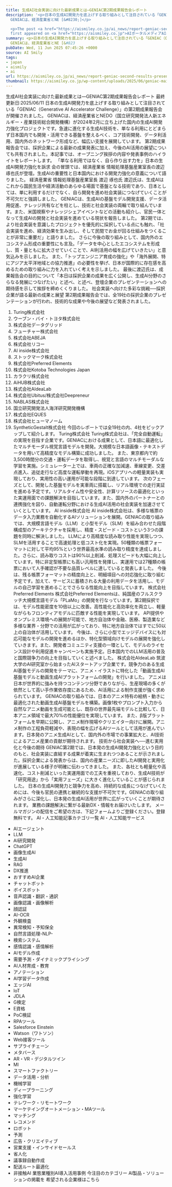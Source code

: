 ```yaml
---
title: 生成AI社会実装に向けた最新成果とは―GENIAC第2期成果報告会レポート
description: '<p>日本の生成AI開発力を底上げする取り組みとして注目されている「GENIAC（Generative AI Accelerator Challenge）」の第2期成果報告会が開催されました。
  GENIACは、経済産業省とNE [&#8230;]</p>

  <p>The post <a href="https://aismiley.co.jp/ai_news/report-geniac-second-results-presentation/">生成AI社会実装に向けた最新成果とは―GENIAC第2期成果報告会レポート</a>
  first appeared on <a href="https://aismiley.co.jp">AIポータルメディアAIsmiley</a>.</p>'
summary: <p>日本の生成AI開発力を底上げする取り組みとして注目されている「GENIAC（Generative AI Accelerator Challenge）」の第2期成果報告会が開催されました。
  GENIACは、経済産業省とNE [&#823
pubDate: Wed, 11 Jun 2025 07:45:26 +0000
source: AI Smily
tags:
- japan
- aismily
- ai
url: https://aismiley.co.jp/ai_news/report-geniac-second-results-presentation/
thumbnail: https://aismiley.co.jp/wp-content/uploads/2025/06/geniac-main.png
---
```


生成AI社会実装に向けた最新成果とは―GENIAC第2期成果報告会レポート
最終更新日:2025/06/11
日本の生成AI開発力を底上げする取り組みとして注目されている「GENIAC（Generative AI Accelerator Challenge）」の第2期成果報告会が開催されました。
GENIACは、経済産業省とNEDO（国立研究開発法人新エネルギー・産業技術総合開発機構）が2024年2月に立ち上げた国内の生成AI開発力強化プロジェクトです。急速に進化する生成AI技術を、単なる利用にとどまらず日本国内でも開発・活用できる基盤を整えるべく、コア技術開発、データ利活用、国内外のネットワーク形成など、幅広い支援を展開しています。
第2期成果報告会では、採択企業による最新の成果発表に加え、今後のAI活用の展望についても共有されました。本記事では、オープニング挨拶の内容や発表事例のハイライトをレポートします。
「単なる利用ではなく、自ら作り出す力を」日本の生成AI開発力強化を訴求
会の冒頭では、経済産業省 情報処理基盤産業室長の渡辺 琢也氏が登壇。生成AIの重要性と日本国内における開発力強化の意義について語りました。
経済産業省 情報処理基盤産業室長 渡辺 琢也氏
渡辺氏は、生成AIはこれから国民生活や経済活動のあらゆる場面で基盤となる技術であり、日本としては、単に利用するだけでなく、自ら開発を進め社会実装につなげていくことが不可欠だと強調しました。
GENIACは、生成AIの基盤モデル開発支援、データ活用促進、ナレッジ共有などを柱とし、技術と社会実装の両輪で取り組んでいます。また、米国視察やナレッジシェアイベントなどの活動も紹介し、官民一体となって生成AIの開発と社会実装を進めている現状を報告しました。
第2期では、より社会実装を意識したプロジェクトを優先的に採択している点にも触れ、「社会実装を進め、経済効果を生み出し、そして民間でお金が回る仕組みをつくることが非常に重要だ」と語りました。
さらに今後の取り組みとして、国内外のエコシステム形成の重要性にも言及。「データを中心としたエコシステムを形成し、質・量ともに拡大させていくことで、AI利活用の幅を広げていきたい」と意気込みを示しました。
また、「トップエンジニア育成の強化」や「海外展開、特にアジア太平洋地域との協力推進」の必要性を挙げ、日本が国際的に存在感を高めるための取り組みに力を入れていく考えを示しました。
最後に渡辺氏は、成果報告会の目的について「本日は採択企業の成果を広く公開し、生成AI分野のさらなる発展につなげたい」と述べ、と述べ、登壇企業のプレゼンテーションへの期待感を示して挨拶を締めくくりました。
社会実装へ向けた多彩な挑戦──採択企業が語る最新の成果と展望
第2期成果報告会では、全19社の採択企業のプレゼンテーションが行われ、技術的な成果や今後の展望など発表されました。
1. Turing株式会社
2. ウーブン・バイ・トヨタ株式会社
3. 株式会社データグリッド
4. フューチャー株式会社
5. 株式会社ABEJA
6. 株式会社リコー
7. AI inside株式会社
8. ストックマーク株式会社
9. 株式会社Preferred Elements
10. 株式会社Kotoba Technologies Japan
11. カラクリ株式会社
12. AiHUB株式会社
13. 株式会社AIdeaLab
14. 株式会社Ubitus/株式会社Deepreneur
15. NABLAS株式会社
16. 国立研究開発法人海洋研究開発機構
17. 株式会社EQUES
18. 株式会社ヒューマノーム
19. SyntheticGestalt株式会社
今回のレポートでは全19社の内、4社をピックアップして紹介します。
Turing株式会社
Turing株式会社は、「完全自動運転」の実現を目指す企業です。GENIACにおける成果として、日本語に最適化したマルチモーダル視覚言語モデルを開発。大規模な日本語画像・テキストデータを用いて高精度なモデル構築に成功しました。
また、東京都内で約3,500時間分の交通・運転データを取得し、視覚と言語のマルチモーダルな学習を実施。シミュレーター上では、車両の正確な加減速、車線変更、交差点進入、追従走行など高度な運転挙動を再現。iOSアプリへの軽量実装も実現しており、実用性の高い運用が可能な段階に到達しています。
次のフェーズとして、開発した基盤モデルを実車両に搭載し、リアル環境での走行実証を進める予定です。リアルタイム性や安全性、計算リソースの最適化といった実運用面での課題解決を目指しています。また、国内外のパートナーとの連携強化を図り、自動運転分野における生成AI活用の社会実装を加速させていくとしています。
AI inside株式会社
AI inside株式会社は、多様な帳票のデータ入力業務を自動化するAIソリューションを展開。GENIACの取り組みでは、大規模言語モデル（LLM）と小型モデル（SLM）を組み合わせた段階構成型のアーキテクチャを採用し、精度・スピード・コストという3つの課題を同時に解決しました。
LLMにより高精度な読み取り性能を実現しつつ、SLMを活用することで高速処理と低コスト化を実現。50種類の帳票フォーマットに対して平均95%という世界最高水準の読み取り精度を達成しました。さらに、読み取りコストは90%以上削減、処理スピードも大幅に向上しています。特に非定型帳票にも高い汎用性を発揮し、実運用では27種類の帳票において人手確認が不要な品質レベルに達していると発表しました。
今後は、残る帳票フォーマットの精度向上と、明細項目への対応強化に取り組む予定です。加えて、サービスに蓄積される大量の利用データを活用し、モデルの自己学習を進めることでさらなる性能向上を目指しています。
株式会社Preferred Elements
株式会社Preferred Elementsは、純国産のフルスクラッチ大規模言語モデル「PLaMo」の開発を行なっています。第2期採択では、モデル性能密度を10倍以上に改善。高性能化と高効率化を両立し、軽量ながらもフロンティアモデルに匹敵する性能を実現しています。
API提供やオンプレミス環境への展開が可能で、地方自治体や金融、医療、製造業など多様な業界・分野での活用が広がっており、特に地方自治体ではすでに50以上の自治体が活用しています。
今後は、さらに小型でエッジデバイスにも対応可能なモデルの開発を進めるほか、特化型領域向けモデルの展開を強化していきます。また、開発者コミュニティ支援の一環として、モデルのライセンス設計や利用促進キャンペーンも実施予定。日本国内でのLLM活用の普及と国際競争力の向上を目指していくと述べました。
株式会社AIdeaLab
筑波大学のAI研究室から始まったAIスタートアップ企業です。競争力のある生成AI基盤モデルの開発をテーマに、アニメ・イラストに特化した「動画生成AI基盤モデルと動画生成AIプラットフォームの開発」を行いました。
アニメは日本が世界的に強みを持つコンテンツ分野でありながら、生産現場の多くが依然として高い手作業依存度にあるため、AI活用による制作支援が強く求められています。
GENIACの取り組みでは、日本のアニメ特有の絵柄・動きに最適化された動画生成AI基盤モデルを構築。画像1枚やプロンプト入力から自然なアニメ動画を生成可能とし、既存の世界最先端モデルと比較して、日本アニメ領域で最大70%の性能優位を実現しています。
また、β版プラットフォームを早期に公開し、アニメ制作現場やクリエイター向けに展開。アニメ制作の工程負荷軽減や、表現の幅を広げるAIツールとして活用が進んでいます。日本発のアニメ生成AIとして、国内外の市場での事業拡大と、AI技術によるアニメ産業の貢献が期待されます。
技術から社会実装へ──進む実用化と今後の期待
GENIAC第2期では、日本発の生成AI開発力強化という目的のもと、社会実装に直結する成果が着実に生まれつつあることが示されました。採択企業による発表からは、国内の産業ニーズに即したAI開発と実用化が進展している様子が明確に伝わってきました。
また、各社とも軽量化や高速化、コスト削減といった実運用面での工夫を重視しており、生成AI技術が「研究用途」から「実用フェーズ」に大きく進化していることが感じられました。
日本の生成AI開発力と競争力を高め、持続的な成長につなげていくためには、今後も官民の連携と継続的な支援が不可欠です。GENIACの取り組みがさらに深化し、日本発の生成AI活用が世界に広がっていくことが期待されます。
業務の課題解決に繋がる最新DX・情報をお届けいたします。
メールマガジンの配信をご希望の方は、下記フォームよりご登録ください。登録無料です。
AI・人工知能記事カテゴリ一覧
AI・人工知能サービス
- AIエージェント
- LLM
- AI研究開発
- ChatGPT
- 画像生成AI
- 生成AI
- RAG
- DX推進
- おすすめAI企業
- チャットボット
- ボイスボット
- 音声認識・翻訳・通訳
- 画像認識・画像解析
- 顔認証
- AI-OCR
- 外観検査
- 異常検知・予知保全
- 自然言語処理-NLP-
- 検索システム
- 感情認識・感情解析
- AIモデル作成
- 需要予測・ダイナミックプライシング
- AI人材育成・教育
- アノテーション
- AI学習データ作成
- エッジAI
- IoT
- JDLA
- G検定
- E資格
- PoC検証
- RPAツール
- Salesforce Einstein
- Watson（ワトソン）
- Web接客ツール
- サプライチェーン
- メタバース
- AR・VR・デジタルツイン
- MI
- スマートファクトリー
- データ活用・分析
- 機械学習
- ディープラーニング
- 強化学習
- テレワーク・リモートワーク
- マーケテイングオートメーション・MAツール
- マッチング
- レコメンド
- ロボット
- 予測
- 広告・クリエイティブ
- 営業支援・インサイドセールス
- 省人化
- 議事録自動作成
- 配送ルート最適化
- 非接触AI
業態業種別AI導入活用事例
今注目のカテゴリー
AI製品・ソリューションの掲載を
希望される企業様はこちら